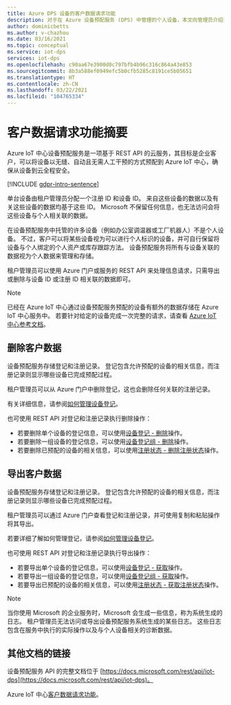```yaml
---
title: Azure DPS 设备的客户数据请求功能
description: 对于在 Azure 设备预配服务 (DPS) 中管理的个人设备，本文向管理员介绍如何导出或删除个人数据。
author: dominicbetts
ms.author: v-chazhou
ms.date: 03/16/2021
ms.topic: conceptual
ms.service: iot-dps
services: iot-dps
ms.openlocfilehash: c90aa67e3900d0c797bfb4b96c316c864a43e853
ms.sourcegitcommit: 8b3a588ef0949efc5b0cfb5285c8191ce5b05651
ms.translationtype: HT
ms.contentlocale: zh-CN
ms.lasthandoff: 03/22/2021
ms.locfileid: "104765334"
---
```

# <a name="summary-of-customer-data-request-features"></a>客户数据请求功能摘要

Azure IoT 中心设备预配服务是一项基于 REST API 的云服务，其目标是企业客户，可以将设备以无缝、自动且无需人工干预的方式预配到 Azure IoT 中心，确保从设备到云全程安全。

[!INCLUDE [gdpr-intro-sentence](../../includes/gdpr-intro-sentence.md)]

单台设备由租户管理员分配一个注册 ID 和设备 ID。 来自这些设备的数据以及有关这些设备的数据均基于这些 ID。 Microsoft 不保留任何信息，也无法访问会将这些设备与个人相关联的数据。

在设备预配服务中托管的许多设备（例如办公室调温器或工厂机器人）不是个人设备。 不过，客户可以将某些设备视为可以进行个人标识的设备，并可自行保留将设备与个人绑定的个人资产或库存跟踪方法。 设备预配服务将所有与设备关联的数据视为个人数据来管理和存储。

租户管理员可以使用 Azure 门户或服务的 REST API 来处理信息请求，只需导出或删除与设备 ID 或注册 ID 相关联的数据即可。

> [!NOTE]
> 已经在 Azure IoT 中心通过设备预配服务预配的设备有额外的数据存储在 Azure IoT 中心服务中。 若要针对给定的设备完成一次完整的请求，请查看 [Azure IoT 中心参考文档](../iot-hub/iot-hub-customer-data-requests.md)。

## <a name="deleting-customer-data"></a>删除客户数据

设备预配服务存储登记和注册记录。 登记包含允许预配的设备的相关信息，而注册记录则显示哪些设备已完成预配过程。

租户管理员可以从 Azure 门户中删除登记，这也会删除任何关联的注册记录。

有关详细信息，请参阅[如何管理设备登记](how-to-manage-enrollments.md)。

也可使用 REST API 对登记和注册记录执行删除操作：

* 若要删除单个设备的登记信息，可以使用[设备登记 - 删除](https://docs.microsoft.com/rest/api/iot-dps/deleteindividualenrollment/deleteindividualenrollment)操作。
* 若要删除一组设备的登记信息，可以使用[设备登记组 - 删除](https://docs.microsoft.com/rest/api/iot-dps/deleteenrollmentgroup/deleteenrollmentgroup)操作。
* 若要删除已预配的设备的相关信息，可以使用[注册状态 - 删除注册状态](https://docs.microsoft.com/rest/api/iot-dps/deletedeviceregistrationstate/deletedeviceregistrationstate)操作。

## <a name="exporting-customer-data"></a>导出客户数据

设备预配服务存储登记和注册记录。 登记包含允许预配的设备的相关信息，而注册记录则显示哪些设备已完成预配过程。

租户管理员可以通过 Azure 门户查看登记和注册记录，并可使用复制和粘贴操作将其导出。

若要详细了解如何管理登记，请参阅[如何管理设备登记](how-to-manage-enrollments.md)。

也可使用 REST API 对登记和注册记录执行导出操作：

* 若要导出单个设备的登记信息，可以使用[设备登记 - 获取](https://docs.microsoft.com/rest/api/iot-dps/getindividualenrollment/getindividualenrollment)操作。
* 若要导出一组设备的登记信息，可以使用[设备登记组 - 获取](https://docs.microsoft.com/rest/api/iot-dps/getenrollmentgroup/getenrollmentgroup)操作。
* 若要导出已预配的设备的相关信息，可以使用[注册状态 - 获取注册状态](https://docs.microsoft.com/rest/api/iot-dps/getdeviceregistrationstate/getdeviceregistrationstate)操作。

> [!NOTE]
> 当你使用 Microsoft 的企业服务时，Microsoft 会生成一些信息，称为系统生成的日志。 租户管理员无法访问或导出设备预配服务系统生成的某些日志。 这些日志包含在服务中执行的实际操作以及与个人设备相关的诊断数据。

## <a name="links-to-additional-documentation"></a>其他文档的链接

设备预配服务 API 的完整文档位于 [https://docs.microsoft.com/rest/api/iot-dps](https://docs.microsoft.com/rest/api/iot-dps)。

Azure IoT 中心[客户数据请求功能](../iot-hub/iot-hub-customer-data-requests.md)。
